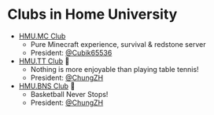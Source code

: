 # Clubs in Home University

- [HMU.MC Club](#)
    - Pure Minecraft experience, survival & redstone server
    - President: [@Cubik65536](https://github.com/Cubik65536)
- [HMU.TT Club](#) 🏓
    - Nothing is more enjoyable than playing table tennis!
    - President: [@ChungZH](https://github.com/ChungZH)
- [HMU.BNS Club](#) 🏀
    - Basketball Never Stops!
    - President: [@ChungZH](https://github.com/ChungZH)
